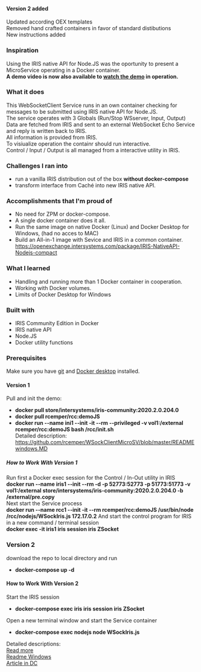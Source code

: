 #### Version 2 added
Updated according OEX templates    
Removed hand crafted containers in favor of standard distibutions   
New instructions added   
### Inspiration
Using the IRIS native API for Node.JS was the oportunity to present a MicroService operating in a Docker container.  
__A demo video is now also available to [watch the demo](https://youtu.be/dSV-0RJ5Olg) in operation.__   
### What it does
This WebSocketClient Service runs in an own container checking for messages to be submitted using IRIS native API for Node.JS.  
The service operates with 3 Globals (Run/Stop WSserver, Input, Output)  
Data are fetched from IRIS and sent to an external WebSocket Echo Service and reply is written back to IRIS.  
All information is provided from IRIS.  
To visiualize operation the containr should run interactive.  
Control / Input / Output is all managed from a interactive utility in IRIS.     
### Challenges I ran into
- run a vanilla IRIS distribution out of the box __without docker-compose__
- transform interface from Caché into new IRIS native API. 
### Accomplishments that I'm proud of
- No need for ZPM or docker-compose.  
- A single docker container does it all.  
- Run the same image on native Docker (Linux) and Docker Desktop for Windows,
  (had no acces to MAC)  
- Build an All-in-1 image with Sevice and IRIS in a common container.  
  https://openexchange.intersystems.com/package/IRIS-NativeAPI-Nodejs-compact
### What I learned
- Handling and running more than 1 Docker container in cooperation.  
- Working with Docker volumes.  
- Limits of Docker Desktop for Windows    
### Built with
- IRIS Community Edition in Docker  
- IRIS native API  
- Node.JS  
- Docker utility functions
### Prerequisites
Make sure you have [git](https://git-scm.com/book/en/v2/Getting-Started-Installing-Git) and [Docker desktop](https://www.docker.com/products/docker-desktop) installed.   
#### Version 1
Pull and init the demo:  
- __docker pull store/intersystems/iris-community:2020.2.0.204.0__  
- __docker pull rcemper/rcc:demoJS__   
- __docker run --name ini1 --init -it --rm --privileged -v vol1:/external rcemper/rcc:demoJS bash /rcc/init.sh__   
Detailed description: https://github.com/rcemper/WSockClientMicroSV/blob/master/READMEwindows.MD
##### How to Work With Version 1
Run first a Docker exec session for the Control / In-Out utility in IRIS     
__docker run --name iris1 --init --rm -d -p 52773:52773 -p 51773:51773 -v vol1:/external store/intersystems/iris-community:2020.2.0.204.0 -b /external/pre.copy__  
Next start the Service process   
__docker run --name rcc1 --init -it --rm rcemper/rcc:demoJS /usr/bin/node /rcc/nodejs/WSockIris.js 172.17.0.2__ 
And start the control program for IRIS in a new command / terminal session   
__docker exec -it iris1 iris session iris ZSocket__    
### Version 2     
download the repo to local directory and run      
- __docker-compose up -d__    
#### How to Work With Version 2      
Start the IRIS session    
- __docker-compose exec iris iris session iris ZSocket__  
       
Open a new terminal window and start the Service container      
- __docker-compose exec nodejs node WSockIris.js__    

Detailed descriptions:    
[Read more](https://github.com/rcemper/WSockClientMicroSV/blob/master/READMORE.md)    
[Readme Windows](https://github.com/rcemper/WSockClientMicroSV/blob/master/READMEwindows.MD)  
[Article in DC](https://community.intersystems.com/post/websocket-client-js-iris-native-api-docker-micro-server)
